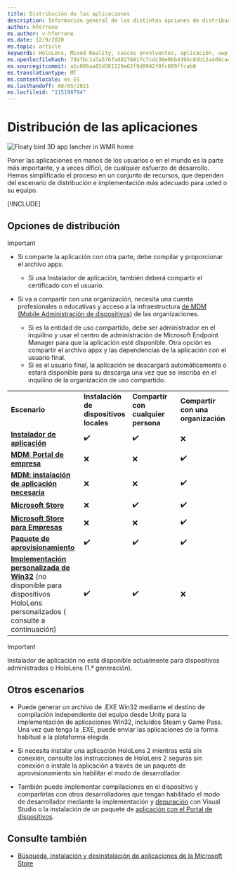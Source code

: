 ```yaml
---
title: Distribución de las aplicaciones
description: Información general de las distintas opciones de distribución para varias plataformas admitidas y almacenes de publicación.
author: hferrone
ms.author: v-hferrone
ms.date: 12/9/2020
ms.topic: article
keywords: HoloLens, Mixed Reality, cascos envolventes, aplicación, uwp, envío, envío, filtros, metadatos, requisitos del sistema, palabras clave, wack, certificación, paquete, appx, merchandising
ms.openlocfilehash: 7d4fbc1a7a5767ad8276017c7cdc38e9bb436bc83b12a4d8caeb9a8d84f1caca
ms.sourcegitcommit: a1c086aa83d381129e62f9d8942f0fc889ffcab0
ms.translationtype: MT
ms.contentlocale: es-ES
ms.lasthandoff: 08/05/2021
ms.locfileid: "115198794"
---
```

# <a name="distributing-your-apps"></a>Distribución de las aplicaciones

![Floaty bird 3D app lancher in WMR home](images/distribute-hero-image.png)

Poner las aplicaciones en manos de los usuarios o en el mundo es la parte más importante, y a veces difícil, de cualquier esfuerzo de desarrollo. Hemos simplificado el proceso en un conjunto de recursos, que dependen del escenario de distribución e implementación más adecuado para usted o su equipo.

[!INCLUDE[](includes/before-submission.md)]

## <a name="distribution-options"></a>Opciones de distribución

> [!IMPORTANT]
> * Si comparte la aplicación con otra parte, debe compilar y proporcionar el archivo appx. 
>     * Si usa Instalador de aplicación, también deberá compartir el certificado con el usuario.
> 
> * Si va a compartir con una organización, necesita una cuenta profesionales o educativas y acceso a la infraestructura [de MDM (Mobile Administración de dispositivos)](/hololens/hololens-enroll-mdm) de las organizaciones.  
>    * Si es la entidad de uso compartido, debe ser administrador [](/mem/intune/apps/apps-deploy) en el inquilino y usar el centro de administración de Microsoft Endpoint Manager para que la aplicación esté disponible. Otra opción es compartir el archivo appx y las dependencias de la aplicación con el usuario final.
>    * Si es el usuario final, la aplicación se descargará automáticamente o estará disponible para su descarga una vez que se inscriba en el inquilino de la organización de uso compartido. 

<table>
<colgroup>
    <col width="33%" />
    <col width="22%" />
    <col width="22%" />
    <col width="22%" />
</colgroup>
<tr>
    <td><strong>Escenario</strong></td>
    <td><strong>Instalación de dispositivos locales</strong></td>
    <td><strong>Compartir con cualquier persona</strong></td>
    <td><strong>Compartir con una organización</strong></td>
</tr>
<tr>
    <td><a href="https://docs.microsoft.com/hololens/app-deploy-app-installer"><strong>Instalador de aplicación</strong></td>
    <td>✔️</td>
    <td>✔️</td>
    <td>❌</td>
</tr>
<tr>
    <td><a href="/hololens/app-deploy-app-installer"><strong>MDM: Portal de empresa</strong></a></td>
    <td>❌</td>
    <td>❌</td>
    <td>✔️</td>
</tr>
<tr>
    <td><a href="/hololens/app-deploy-intune"><strong>MDM: instalación de aplicación necesaria</strong></a></td>
    <td>❌</td>
    <td>❌</td>
    <td>✔️</td>
</tr>
<tr>
    <td><a href="submitting-an-app-to-the-microsoft-store.md"><strong>Microsoft Store</strong></a></td>
    <td>❌</td>
    <td>✔️</td>
    <td>✔️</td>
</tr>
<tr>
    <td><a href="/hololens/app-deploy-store-business"><strong>Microsoft Store para Empresas</strong></a></td>
    <td>❌</td>
    <td>❌</td>
    <td>✔️</td>
</tr>
<tr>
    <td><a href="/hololens/app-deploy-provisioning-package"><strong>Paquete de aprovisionamiento</strong></a></td>
    <td>✔️</td>
    <td>✔️</td>
    <td>✔️</td>
</tr>
<tr>
    <td><a href="#other-scenarios"><strong>Implementación personalizada de Win32</strong></a> (no disponible para dispositivos HoloLens personalizados ( consulte a continuación)</td>
    <td>✔️</td>
    <td>✔️</td>
    <td>❌</td>
</tr>
</table>

> [!IMPORTANT]
> Instalador de aplicación no está disponible actualmente para dispositivos administrados o HoloLens (1.ª generación).

## <a name="other-scenarios"></a>Otros escenarios

* Puede generar un archivo de .EXE Win32 mediante el destino de compilación independiente del equipo desde Unity para la implementación de aplicaciones Win32, incluidos Steam y Game Pass. Una vez que tenga la .EXE, puede enviar las aplicaciones de la forma habitual a la plataforma elegida. 

* Si necesita instalar una aplicación HoloLens 2 mientras está sin conexión, [](/hololens/hololens-common-scenarios-offline-secure) consulte las instrucciones de HoloLens 2 seguras sin conexión o instale la aplicación a través de un paquete de aprovisionamiento sin habilitar el modo de desarrollador.

* También puede implementar compilaciones en el dispositivo y compartirlas con otros desarrolladores que tengan habilitado el modo de desarrollador mediante la implementación y [depuración](../develop/platform-capabilities-and-apis/using-visual-studio.md) con Visual Studio o la instalación de un paquete de [aplicación con el Portal de dispositivos](../develop/platform-capabilities-and-apis/using-the-windows-device-portal.md#sideloading-applications).

## <a name="see-also"></a>Consulte también
* [Búsqueda, instalación y desinstalación de aplicaciones de la Microsoft Store](/hololens/holographic-store-apps)